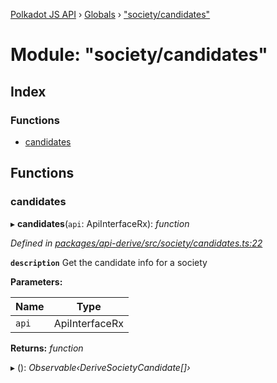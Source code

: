 [Polkadot JS API](../README.md) › [Globals](../globals.md) › ["society/candidates"](_society_candidates_.md)

# Module: "society/candidates"

## Index

### Functions

* [candidates](_society_candidates_.md#candidates)

## Functions

###  candidates

▸ **candidates**(`api`: ApiInterfaceRx): *function*

*Defined in [packages/api-derive/src/society/candidates.ts:22](https://github.com/polkadot-js/api/blob/7310ea825e/packages/api-derive/src/society/candidates.ts#L22)*

**`description`** Get the candidate info for a society

**Parameters:**

Name | Type |
------ | ------ |
`api` | ApiInterfaceRx |

**Returns:** *function*

▸ (): *Observable‹DeriveSocietyCandidate[]›*
